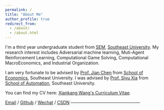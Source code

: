 ```yaml
---
permalink: /
title: "About Me"
author_profile: true
redirect_from: 
  - /about/
  - /about.html  
---
```


I'm a third year undergraduate student from [SEM](https://eecs.pku.edu.cn/), [Southeast University](https://www.pku.edu.cn/). My research interest includes Adversarial machine learning, Muti-Agent Reinforcement Learning, Computational Game Solving, Computational MacroEconomics, and Industrial Organization.

I am very fortunate to be advised by [Prof. Jian Chen](https://www.XXX.com/)  from [School of Economics](https://cs.pku.edu.cn/), Southeast University. I was advised by [Prof. Siyu Xia](https://XXX.pku.edu.cn/) from [School of Automation](https://cs.pku.edu.cn/), Southeast University.

You can find my CV here: [Xiankang Wang's Curriculum Vitae](https://github.com/xiankangW-gi/wangxiankang.github.io/blob/master/assets/wangxiankangCV(Eng).pdf).

[Email](mailto:XX@stu.pku.edu.cn) / [Github](https://github.com/QiuDi233) / [Wechat](../images/wechat.jpg) / [CSDN](https://blog.csdn.net/qd1813100174?spm=1000.2115.3001.5343)
————————————————


